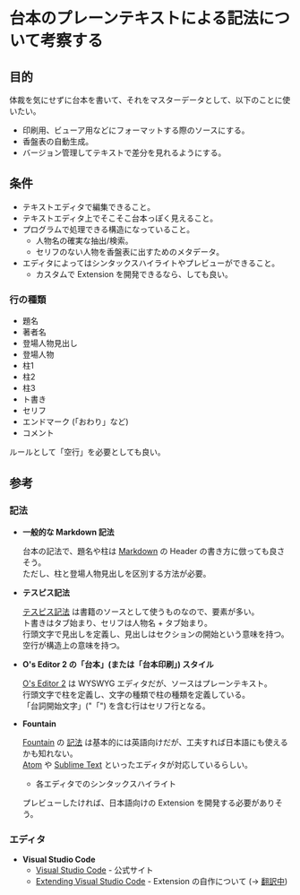 # 台本のプレーンテキストによる記法について考察する

## 目的
体裁を気にせずに台本を書いて、それをマスターデータとして、以下のことに使いたい。
- 印刷用、ビューア用などにフォーマットする際のソースにする。
- 香盤表の自動生成。
- バージョン管理してテキストで差分を見れるようにする。

## 条件
- テキストエディタで編集できること。
- テキストエディタ上でそこそこ台本っぽく見えること。
- プログラムで処理できる構造になっていること。
    - 人物名の確実な抽出/検索。
    - セリフのない人物を香盤表に出すためのメタデータ。
- エディタによってはシンタックスハイライトやプレビューができること。
    - カスタムで Extension を開発できるなら、しても良い。

### 行の種類
- 題名
- 著者名
- 登場人物見出し
- 登場人物
- 柱1
- 柱2
- 柱3
- ト書き
- セリフ
- エンドマーク (「おわり」など)
- コメント

ルールとして「空行」を必要としても良い。

## 参考
### 記法
- __一般的な Markdown 記法__

    台本の記法で、題名や柱は [Markdown](https://guides.github.com/features/mastering-markdown/) の Header の書き方に倣っても良さそう。  
    ただし、柱と登場人物見出しを区別する方法が必要。

- __テスピス記法__

    [テスピス記法](http://www.momouta.org/m/thespis/doc/rules) は書籍のソースとして使うものなので、要素が多い。  
    ト書きはタブ始まり、セリフは人物名 + タブ始まり。  
    行頭文字で見出しを定義し、見出しはセクションの開始という意味を持つ。  
    空行が構造上の意味を持つ。

- __O's Editor 2 の「台本」(または「台本印刷」) スタイル__

    [O's Editor 2](http://ospage.jp/soft/oseditor2/oseditor2.html) は WYSWYG エディタだが、ソースはプレーンテキスト。  
    行頭文字で柱を定義し、文字の種類で柱の種類を定義している。  
    「台詞開始文字」("「") を含む行はセリフ行となる。

- __Fountain__

    [Fountain](https://fountain.io/) の [記法](https://fountain.io/syntax) は基本的には英語向けだが、工夫すれば日本語にも使えるかも知れない。  
    [Atom](https://atom.io/packages/fountain) や [Sublime Text](http://www.candlerblog.com/2012/09/10/fountain-for-sublime-text/) といったエディタが対応しているらしい。

    - 各エディタでのシンタックスハイライト
    
    プレビューしたければ、日本語向けの Extension を開発する必要がありそう。

### エディタ
- __Visual Studio Code__
    - [Visual Studio Code](https://code.visualstudio.com/) - 公式サイト
    - [Extending Visual Studio Code](https://code.visualstudio.com/docs/extensions/overview) - Extension の自作について (→ [翻訳中](vscode_extensions/))
